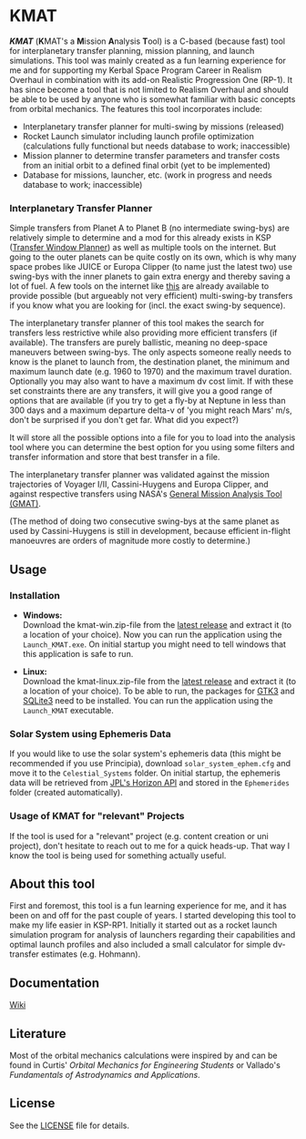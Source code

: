 # KMAT

***KMAT*** (**K**MAT's a **M**ission **A**nalysis **T**ool) is a C-based (because fast) tool for interplanetary transfer planning, mission planning, and launch simulations. This tool was mainly created as a fun learning experience for me and for supporting my Kerbal Space Program Career in Realism Overhaul in combination with its add-on Realistic Progression One (RP-1). 
It has since become a tool that is not limited to Realism Overhaul and should be able to be used by anyone who is somewhat familiar with basic concepts from orbital mechanics. The features this tool incorporates include:
- Interplanetary transfer planner for multi-swing by missions (released)
- Rocket Launch simulator including launch profile optimization (calculations fully functional but needs database to work; inaccessible)
- Mission planner to determine transfer parameters and transfer costs from an initial orbit to a defined final orbit (yet to be implemented)
- Database for missions, launcher, etc. (work in progress and needs database to work; inaccessible)

### Interplanetary Transfer Planner
Simple transfers from Planet A to Planet B (no intermediate swing-bys) are relatively simple to determine and a mod for this already exists in KSP ([Transfer Window Planner](https://forum.kerbalspaceprogram.com/topic/84005-112x-transfer-window-planner-v1800-april-11/)) as well as multiple tools on the internet. But going to the outer planets can be quite costly on its own, which is why many space probes like JUICE or Europa Clipper (to name just the latest two) use swing-bys with the inner planets to gain extra energy and thereby saving a lot of fuel. A few tools on the internet like [this](https://kerbal-transfer-illustrator.netlify.app/Flyby) are already available to provide possible (but argueably not very efficient) multi-swing-by transfers if you know what you are looking for (incl. the exact swing-by sequence).

The interplanetary transfer planner of this tool makes the search for transfers less restrictive while also providing more efficient transfers (if available). The transfers are purely ballistic, meaning no deep-space maneuvers between swing-bys. The only aspects someone really needs to know is the planet to launch from, the destination planet, the minimum and maximum launch date (e.g. 1960 to 1970) and the maximum travel duration. Optionally you may also want to have a maximum dv cost limit. If with these set constraints there are any transfers, it will give you a good range of options that are available (if you try to get a fly-by at Neptune in less than 300 days and a maximum departure delta-v of 'you might reach Mars' m/s, don't be surprised if you don't get far. What did you expect?)

It will store all the possible options into a file for you to load into the analysis tool where you can determine the best option for you using some filters and transfer information and store that best transfer in a file.

The interplanetary transfer planner was validated against the mission trajectories of Voyager I/II, Cassini-Huygens and Europa Clipper, and against respective transfers using NASA's [General Mission Analysis Tool (GMAT)](https://sourceforge.net/projects/gmat/).

(The method of doing two consecutive swing-bys at the same planet as used by Cassini-Huygens is still in development, because efficient in-flight manoeuvres are orders of magnitude more costly to determine.)

## Usage
### Installation
* **Windows:**\
Download the kmat-win.zip-file from the [latest release](https://github.com/Zange10/ksp-ro-tools/releases) and extract it (to a location of your choice). Now you can run the application using the `Launch_KMAT.exe`. On initial startup you might need to tell windows that this application is safe to run.

* **Linux:**\
Download the kmat-linux.zip-file from the [latest release](https://github.com/Zange10/ksp-ro-tools/releases) and extract it (to a location of your choice). To be able to run, the packages for [GTK3](https://www.gtk.org/docs/installations/linux/) and [SQLite3](https://www.sqlite.org/index.html) need to be installed. You can run the application using the `Launch_KMAT` executable.

### Solar System using Ephemeris Data
If you would like to use the solar system's ephemeris data (this might be recommended if you use Principia), download `solar_system_ephem.cfg` and move it to the `Celestial_Systems` folder. On initial startup, the ephemeris data will be retrieved from [JPL's Horizon API](https://ssd.jpl.nasa.gov/horizons/app.html#/) and stored in the `Ephemerides` folder (created automatically).

### Usage of KMAT for "relevant" Projects
If the tool is used for a "relevant" project (e.g. content creation or uni project), don't hesitate to reach out to me for a quick heads-up. That way I know the tool is being used for something actually useful.

## About this tool
First and foremost, this tool is a fun learning experience for me, and it has been on and off for the past couple of years. I started developing this tool to make my life easier in KSP-RP1. Initially it started out as a rocket launch simulation program for analysis of launchers regarding their capabilities and optimal launch profiles and also included a small calculator for simple dv-transfer estimates (e.g. Hohmann).

## Documentation
[Wiki](https://github.com/Zange10/ksp-ro-tools/wiki)

## Literature
Most of the orbital mechanics calculations were inspired by and can be found in Curtis' _Orbital Mechanics for Engineering Students_ or Vallado's _Fundamentals of Astrodynamics and Applications_.

## License
See the [LICENSE](LICENSE) file for details.
